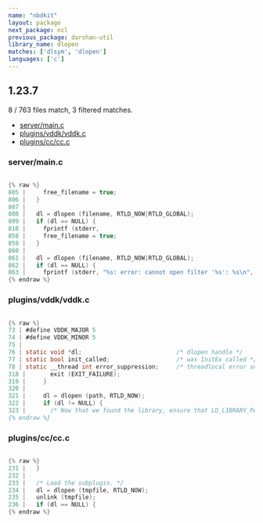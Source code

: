 ```yaml
---
name: "nbdkit"
layout: package
next_package: ncl
previous_package: darshan-util
library_name: dlopen
matches: ['dlsym', 'dlopen']
languages: ['c']
---
```

## 1.23.7
8 / 763 files match, 3 filtered matches.

 - [server/main.c](#servermainc)
 - [plugins/vddk/vddk.c](#pluginsvddkvddkc)
 - [plugins/cc/cc.c](#pluginsccccc)

### server/main.c

```c

{% raw %}
805 |     free_filename = true;
806 |   }
807 | 
808 |   dl = dlopen (filename, RTLD_NOW|RTLD_GLOBAL);
809 |   if (dl == NULL) {
810 |     fprintf (stderr,
858 |     free_filename = true;
859 |   }
860 | 
861 |   dl = dlopen (filename, RTLD_NOW|RTLD_GLOBAL);
862 |   if (dl == NULL) {
863 |     fprintf (stderr, "%s: error: cannot open filter '%s': %s\n",
{% endraw %}

```
### plugins/vddk/vddk.c

```c

{% raw %}
73 | #define VDDK_MAJOR 5
74 | #define VDDK_MINOR 5
75 | 
76 | static void *dl;                           /* dlopen handle */
77 | static bool init_called;                   /* was InitEx called */
78 | static __thread int error_suppression;     /* threadlocal error suppression */
318 |       exit (EXIT_FAILURE);
319 |     }
320 | 
321 |     dl = dlopen (path, RTLD_NOW);
322 |     if (dl != NULL) {
323 |       /* Now that we found the library, ensure that LD_LIBRARY_PATH
{% endraw %}

```
### plugins/cc/cc.c

```c

{% raw %}
231 |   }
232 | 
233 |   /* Load the subplugin. */
234 |   dl = dlopen (tmpfile, RTLD_NOW);
235 |   unlink (tmpfile);
236 |   if (dl == NULL) {
{% endraw %}

```